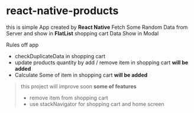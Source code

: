 # react-native-products

this is simple App created by **React Native** Fetch Some Random Data from Server and show in **FlatList** shopping cart Data Show in Modal


Rules off app
- checkDuplicateData in shopping cart
- update products quantity by add / remove item in shopping cart **will be added**
- Calculate Some of item in shopping cart **will be added**
 
> this project will improve soon
> **some of features**
>  - remove item from shopping cart
>  - use stackNavigator for shopping cart and home screen
